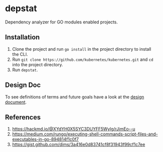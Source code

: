 # depstat

Dependency analyzer for GO modules enabled projects.

## Installation

1. Clone the project and run `go install` in the project directory to install the CLI.
2. Run `git clone https://github.com/kubernetes/kubernetes.git` and `cd` into the project directory.
3. Run `depstat`.

## Design Doc

To see definitions of terms and future goals have a look at the [design document](https://docs.google.com/document/d/1HbHQ2IJa3eIyLFgB6agFdtp_DzAWRabUUkeqUxb0tn4/edit?usp=sharing).

## References

1. https://hackmd.io/@XYdYH0X5SYC3DUYFF5Wylg/rJimEo--u
2. https://medium.com/rungo/executing-shell-commands-script-files-and-executables-in-go-894814f1c0f7
3. https://gist.github.com/dims/3a416e0d83741cf8f31943f99cf1c7ee
